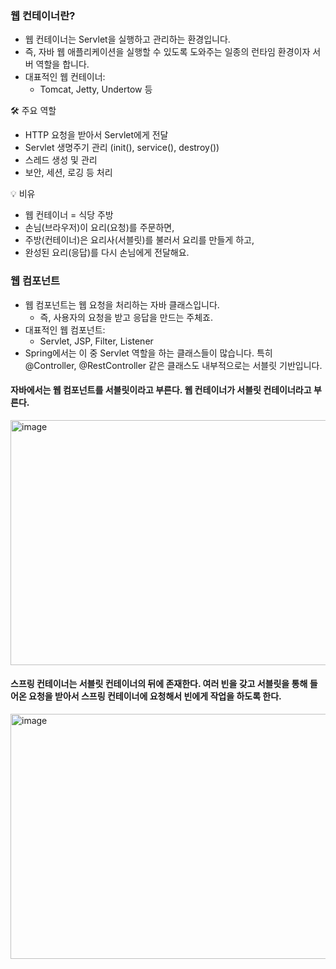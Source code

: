 ### 웹 컨테이너란?
 *  웹 컨테이너는 Servlet을 실행하고 관리하는 환경입니다.
 *  즉, 자바 웹 애플리케이션을 실행할 수 있도록 도와주는 일종의 런타임 환경이자 서버 역할을 합니다.
 * 대표적인 웹 컨테이너:
    *  Tomcat, Jetty, Undertow 등

🛠 주요 역할
  *  HTTP 요청을 받아서 Servlet에게 전달
 *  Servlet 생명주기 관리 (init(), service(), destroy())
 *  스레드 생성 및 관리
 *  보안, 세션, 로깅 등 처리

💡 비유
 *  웹 컨테이너 = 식당 주방
 *  손님(브라우저)이 요리(요청)를 주문하면,
 *  주방(컨테이너)은 요리사(서블릿)를 불러서 요리를 만들게 하고,
 *  완성된 요리(응답)를 다시 손님에게 전달해요.

### 웹 컴포넌트
 *  웹 컴포넌트는 웹 요청을 처리하는 자바 클래스입니다.
    *  즉, 사용자의 요청을 받고 응답을 만드는 주체죠.
 *  대표적인 웹 컴포넌트:
    *  Servlet, JSP, Filter, Listener
 *  Spring에서는 이 중 Servlet 역할을 하는 클래스들이 많습니다. 특히 @Controller, @RestController 같은 클래스도 내부적으로는 서블릿 기반입니다.

#### 자바에서는 웹 컴포넌트를 서블릿이라고 부른다. 웹 컨테이너가 서블릿 컨테이너라고 부른다.
<img width="915" height="392" alt="image" src="https://github.com/user-attachments/assets/0e7306c2-51fe-45e0-88be-9bef8c7fb6c4" />

#### 스프링 컨테이너는 서블릿 컨테이너의 뒤에 존재한다. 여러 빈을 갖고 서블릿을 통해 들어온 요청을 받아서 스프링 컨테이너에 요청해서 빈에게 작업을 하도록 한다.
<img width="915" height="392" alt="image" src="https://github.com/user-attachments/assets/3e1e7657-40ca-418c-b718-74bd338c6d77" />
